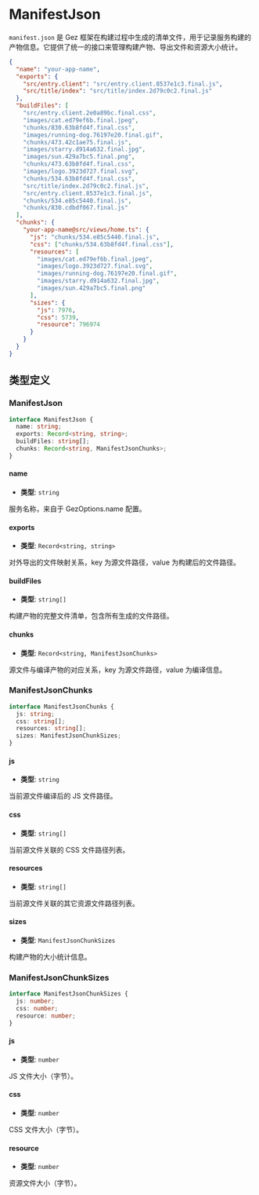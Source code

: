 # ManifestJson

`manifest.json` 是 Gez 框架在构建过程中生成的清单文件，用于记录服务构建的产物信息。它提供了统一的接口来管理构建产物、导出文件和资源大小统计。

```json title="dist/client/manifest.json"
{
  "name": "your-app-name",
  "exports": {
    "src/entry.client": "src/entry.client.8537e1c3.final.js",
    "src/title/index": "src/title/index.2d79c0c2.final.js"
  },
  "buildFiles": [
    "src/entry.client.2e0a89bc.final.css",
    "images/cat.ed79ef6b.final.jpeg",
    "chunks/830.63b8fd4f.final.css",
    "images/running-dog.76197e20.final.gif",
    "chunks/473.42c1ae75.final.js",
    "images/starry.d914a632.final.jpg",
    "images/sun.429a7bc5.final.png",
    "chunks/473.63b8fd4f.final.css",
    "images/logo.3923d727.final.svg",
    "chunks/534.63b8fd4f.final.css",
    "src/title/index.2d79c0c2.final.js",
    "src/entry.client.8537e1c3.final.js",
    "chunks/534.e85c5440.final.js",
    "chunks/830.cdbdf067.final.js"
  ],
  "chunks": {
    "your-app-name@src/views/home.ts": {
      "js": "chunks/534.e85c5440.final.js",
      "css": ["chunks/534.63b8fd4f.final.css"],
      "resources": [
        "images/cat.ed79ef6b.final.jpeg",
        "images/logo.3923d727.final.svg",
        "images/running-dog.76197e20.final.gif",
        "images/starry.d914a632.final.jpg",
        "images/sun.429a7bc5.final.png"
      ],
      "sizes": {
        "js": 7976,
        "css": 5739,
        "resource": 796974
      }
    }
  }
}
```

## 类型定义
### ManifestJson

```ts
interface ManifestJson {
  name: string;
  exports: Record<string, string>;
  buildFiles: string[];
  chunks: Record<string, ManifestJsonChunks>;
}
```

#### name

- **类型**: `string`

服务名称，来自于 GezOptions.name 配置。

#### exports

- **类型**: `Record<string, string>`

对外导出的文件映射关系，key 为源文件路径，value 为构建后的文件路径。

#### buildFiles

- **类型**: `string[]`

构建产物的完整文件清单，包含所有生成的文件路径。

#### chunks

- **类型**: `Record<string, ManifestJsonChunks>`

源文件与编译产物的对应关系，key 为源文件路径，value 为编译信息。

### ManifestJsonChunks

```ts
interface ManifestJsonChunks {
  js: string;
  css: string[];
  resources: string[];
  sizes: ManifestJsonChunkSizes;
}
```

#### js

- **类型**: `string`

当前源文件编译后的 JS 文件路径。

#### css

- **类型**: `string[]`

当前源文件关联的 CSS 文件路径列表。

#### resources

- **类型**: `string[]`

当前源文件关联的其它资源文件路径列表。

#### sizes

- **类型**: `ManifestJsonChunkSizes`

构建产物的大小统计信息。

### ManifestJsonChunkSizes

```ts
interface ManifestJsonChunkSizes {
  js: number;
  css: number;
  resource: number;
}
```

#### js

- **类型**: `number`

JS 文件大小（字节）。

#### css

- **类型**: `number`

CSS 文件大小（字节）。

#### resource

- **类型**: `number`

资源文件大小（字节）。